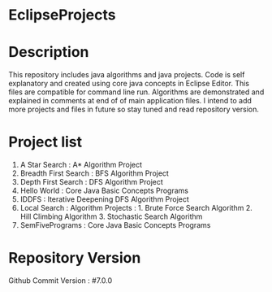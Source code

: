 # EclipseProjects

# Description
This repository includes java algorithms and java projects.
Code is self explanatory and created using core java concepts in Eclipse Editor.
This files are compatible for command line run.
Algorithms are demonstrated and explained in comments at end of of main application files.
I intend to add more projects and files in future so stay tuned and read repository version.

# Project list
1. A Star Search : A* Algorithm Project
2. Breadth First Search : BFS Algorithm Project
3. Depth First Search : DFS Algorithm Project
4. Hello World : Core Java Basic Concepts Programs
5. IDDFS : Iterative Deepening DFS Algorithm Project
6. Local Search : Algorithm Projects :
                  1. Brute Force Search Algorithm
                  2. Hill Climbing Algorithm
                  3. Stochastic Search Algorithm
7. SemFivePrograms : Core Java Basic Concepts Programs

# Repository Version
Github Commit Version : #7.0.0

